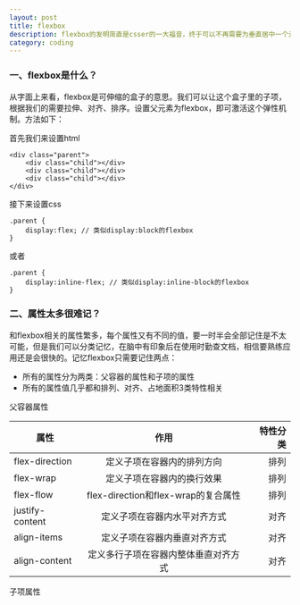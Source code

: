 ```yaml
---
layout: post
title: flexbox
description: flexbox的发明简直是csser的一大福音，终于可以不再需要为垂直居中一个元素而绞尽脑汁了。同时它还能够实现弹性布局，可以说没有它做不到，只有你想不到。但是由于历史原因，flexbox的有多个版本在市面上流通，需要使用不同的厂商前缀或者使用完全不一样的属性名，起初的时候造成人们使用的困扰。
category: coding
---
```



### 一、flexbox是什么？  

从字面上来看，flexbox是可伸缩的盒子的意思。我们可以让这个盒子里的子项，根据我们的需要拉伸、对齐、排序。设置父元素为flexbox，即可激活这个弹性机制。方法如下：  

首先我们来设置html   

```
<div class="parent">
    <div class="child"></div>
    <div class="child"></div>
    <div class="child"></div>
</div>
```  
接下来设置css  
```
.parent {
    display:flex; // 类似display:block的flexbox
}
```
或者  
```
.parent {
    display:inline-flex; // 类似display:inline-block的flexbox
}
```  

### 二、属性太多很难记？

和flexbox相关的属性繁多，每个属性又有不同的值，要一时半会全部记住是不太可能，但是我们可以分类记忆，在脑中有印象后在使用时勤查文档，相信要熟练应用还是会很快的。记忆flexbox只需要记住两点：

  * 所有的属性分为两类：父容器的属性和子项的属性
  * 所有的属性值几乎都和排列、对齐、占地面积3类特性相关  

父容器属性  

| 属性        | 作用           | 特性分类  |
| ------------- |:-------------:| -----:|
| flex-direction | 定义子项在容器内的排列方向 | 排列 |
| flex-wrap      | 定义子项在容器内的换行效果 | 排列 |
| flex-flow | flex-direction和flex-wrap的复合属性 | 排列 |
| justify-content | 定义子项在容器内水平对齐方式 | 对齐 |
| align-items | 定义子项在容器内垂直对齐方式 | 对齐 |
| align-content | 定义多行子项在容器内整体垂直对齐方式 | 对齐 |  


子项属性
